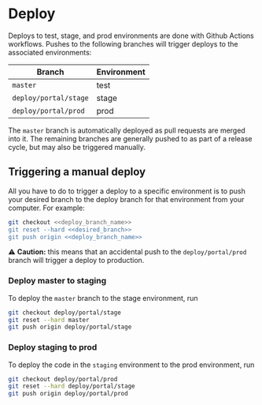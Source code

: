 # Deploy

Deploys to test, stage, and prod environments are done with Github Actions workflows. Pushes to the following branches will trigger deploys to the associated environments:

| Branch                | Environment|
|-----------------------|-----------|
| `master`              | test |
| `deploy/portal/stage` | stage |
| `deploy/portal/prod`  | prod |

The `master` branch is automatically deployed as pull requests are merged into it. The remaining branches are generally pushed to as part of a release cycle, but may also be triggered manually.

## Triggering a manual deploy

All you have to do to trigger a deploy to a specific environment is to push your desired branch to the deploy branch for that environment from your computer. For example:

```sh
git checkout <<deploy_branch_name>>
git reset --hard <<desired_branch>>
git push origin <<deploy_branch_name>>
```
⚠️ **Caution:** this means that an accidental push to the `deploy/portal/prod` branch will trigger a deploy to production.

### Deploy master to staging

To deploy the `master` branch to the stage environment, run

```sh
git checkout deploy/portal/stage
git reset --hard master
git push origin deploy/portal/stage
```

### Deploy staging to prod

To deploy the code in the `staging` environment to the prod environment, run

```sh
git checkout deploy/portal/prod
git reset --hard deploy/portal/stage
git push origin deploy/portal/prod
```